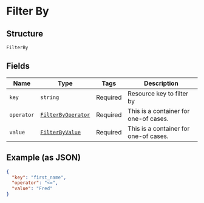 
# Filter By

## Structure

`FilterBy`

## Fields

| Name | Type | Tags | Description |
|  --- | --- | --- | --- |
| `key` | `string` | Required | Resource key to filter by |
| `operator` | [`FilterByOperator`](../../doc/models/containers/filter-by-operator.md) | Required | This is a container for one-of cases. |
| `value` | [`FilterByValue`](../../doc/models/containers/filter-by-value.md) | Required | This is a container for one-of cases. |

## Example (as JSON)

```json
{
  "key": "first_name",
  "operator": "<=",
  "value": "Fred"
}
```

